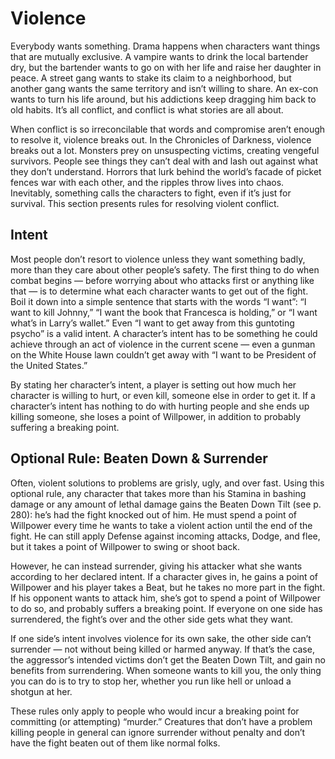 # Violence

Everybody wants something. Drama happens when
characters want things that are mutually exclusive. A vampire
wants to drink the local bartender dry, but the bartender
wants to go on with her life and raise her daughter in peace.
A street gang wants to stake its claim to a neighborhood,
but another gang wants the same territory and isn’t willing
to share. An ex-con wants to turn his life around, but his
addictions keep dragging him back to old habits. It’s all
conflict, and conflict is what stories are all about.

When conflict is so irreconcilable that words and compromise aren’t enough to resolve it, violence breaks out. In the
Chronicles of Darkness, violence breaks out a lot. Monsters
prey on unsuspecting victims, creating vengeful survivors.
People see things they can’t deal with and lash out against
what they don’t understand. Horrors that lurk behind the
world’s facade of picket fences war with each other, and the
ripples throw lives into chaos. Inevitably, something calls the
characters to fight, even if it’s just for survival. This section
presents rules for resolving violent conflict.

## Intent

Most people don’t resort to violence unless they want
something badly, more than they care about other people’s
safety. The first thing to do when combat begins — before
worrying about who attacks first or anything like that —
is to determine what each character wants to get out of
the fight. Boil it down into a simple sentence that starts
with the words “I want”: “I want to kill Johnny,” “I want
the book that Francesca is holding,” or “I want what’s in
Larry’s wallet.” Even “I want to get away from this guntoting psycho” is a valid intent. A character’s intent has to
be something he could achieve through an act of violence
in the current scene — even a gunman on the White House
lawn couldn’t get away with “I want to be President of the
United States.”

By stating her character’s intent, a player is setting out how
much her character is willing to hurt, or even kill, someone
else in order to get it. If a character’s intent has nothing to
do with hurting people and she ends up killing someone, she
loses a point of Willpower, in addition to probably suffering
a breaking point.

## Optional Rule: Beaten Down & Surrender

Often, violent solutions to problems are grisly, ugly, and
over fast. Using this optional rule, any character that takes
more than his Stamina in bashing damage or any amount of
lethal damage gains the Beaten Down Tilt (see p. 280): he’s
had the fight knocked out of him. He must spend a point
of Willpower every time he wants to take a violent action
until the end of the fight. He can still apply Defense against
incoming attacks, Dodge, and flee, but it takes a point of
Willpower to swing or shoot back.

However, he can instead surrender, giving his attacker
what she wants according to her declared intent. If a character
gives in, he gains a point of Willpower and his player takes a
Beat, but he takes no more part in the fight. If his opponent
wants to attack him, she’s got to spend a point of Willpower
to do so, and probably suffers a breaking point. If everyone
on one side has surrendered, the fight’s over and the other
side gets what they want.

If one side’s intent involves violence for its own sake,
the other side can’t surrender — not without being killed or
harmed anyway. If that’s the case, the aggressor’s intended
victims don’t get the Beaten Down Tilt, and gain no benefits
from surrendering. When someone wants to kill you, the
only thing you can do is to try to stop her, whether you run
like hell or unload a shotgun at her.

These rules only apply to people who would incur a breaking point for committing (or attempting) “murder.” Creatures
that don’t have a problem killing people in general can ignore
surrender without penalty and don’t have the fight beaten
out of them like normal folks.
